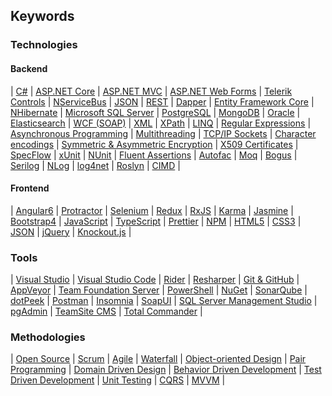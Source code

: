 ## Keywords

### Technologies

#### Backend
| [C#](https://en.wikipedia.org/wiki/C_Sharp_(programming_language)) |
[ASP.NET Core](https://docs.microsoft.com/en-us/aspnet/core/) |
[ASP.NET MVC](http://www.asp.net/mvc) |
[ASP.NET Web Forms](http://www.asp.net/web-forms) |
[Telerik Controls](http://www.telerik.com/products/aspnet-ajax.aspx) |
[NServiceBus](https://particular.net/nservicebus) |
[JSON](https://www.json.org/json-en.html) |
[REST](https://en.wikipedia.org/wiki/Representational_state_transfer) |
[Dapper](https://dapper-tutorial.net/) |
[Entity Framework Core](https://docs.microsoft.com/en-us/ef/core/) |
[NHibernate](http://nhibernate.info/) |
[Microsoft SQL Server](https://en.wikipedia.org/wiki/Microsoft_SQL_Server) |
[PostgreSQL](https://www.postgresql.org/) |
[MongoDB](https://www.mongodb.com/) |
[Oracle](https://en.wikipedia.org/wiki/Oracle_Database) |
[Elasticsearch](https://www.elastic.co/elastic-stack/) |
[WCF (SOAP)](https://msdn.microsoft.com/en-us/library/dd456779(v=vs.110).aspx) |
[XML](https://en.wikipedia.org/wiki/XML) |
[XPath](https://en.wikipedia.org/wiki/XPath) |
[LINQ](https://msdn.microsoft.com/en-us/library/mt693024.aspx) |
[Regular Expressions](https://en.wikipedia.org/wiki/Regular_expression) |
[Asynchronous Programming](https://code.google.com/archive/p/eduasync/) |
[Multithreading](https://msdn.microsoft.com/en-us/library/dd460717(v=vs.110).aspx) |
[TCP/IP Sockets](https://msdn.microsoft.com/en-us/library/system.net.sockets.aspx) |
[Character encodings](https://en.wikipedia.org/wiki/Unicode) |
[Symmetric & Asymmetric Encryption](https://en.wikipedia.org/wiki/Public-key_cryptography) |
[X509 Certificates](https://en.wikipedia.org/wiki/X.509) |
[SpecFlow](https://specflow.org/) |
[xUnit](https://xunit.net/) |
[NUnit](http://www.nunit.org/) |
[Fluent Assertions](https://fluentassertions.com/) |
[Autofac](https://autofac.org/) |
[Moq](https://github.com/Moq/moq4/wiki/Quickstart) |
[Bogus](https://github.com/bchavez/Bogus) |
[Serilog](https://serilog.net/) |
[NLog](http://nlog-project.org/) |
[log4net](https://logging.apache.org/log4net/) |
[Roslyn](https://github.com/dotnet/roslyn) |
[CIMD](https://en.wikipedia.org/wiki/CIMD) |

#### Frontend
| [Angular6](https://angular.io/) |
[Protractor](https://www.protractortest.org/) |
[Selenium](https://www.seleniumhq.org/) |
[Redux](http://redux.js.org/) |
[RxJS](https://rxjs-dev.firebaseapp.com/) |
[Karma](https://karma-runner.github.io/latest/index.html) |
[Jasmine](https://jasmine.github.io/) |
[Bootstrap4](http://getbootstrap.com/) |
[JavaScript](https://en.wikipedia.org/wiki/JavaScript) |
[TypeScript](https://www.typescriptlang.org/) |
[Prettier](https://github.com/prettier/prettier) |
[NPM](https://www.npmjs.com/) |
[HTML5](https://en.wikipedia.org/wiki/HTML) |
[CSS3](https://en.wikipedia.org/wiki/Cascading_Style_Sheets) |
[JSON](https://en.wikipedia.org/wiki/JSON) |
[jQuery](https://jquery.com/) |
[Knockout.js](https://knockoutjs.com/) |

### Tools
| [Visual Studio](https://www.visualstudio.com/en-us/products/vs-2015-product-editions.aspx) |
[Visual Studio Code](https://code.visualstudio.com/) |
[Rider](https://www.jetbrains.com/rider/) |
[Resharper](https://www.jetbrains.com/resharper/) |
[Git & GitHub](https://github.com/) |
[AppVeyor](https://www.appveyor.com/) |
[Team Foundation Server](https://www.visualstudio.com/en-us/products/tfs-overview-vs.aspx) |
[PowerShell](https://docs.microsoft.com/en-us/powershell/scripting/overview) |
[NuGet](https://docs.nuget.org/create) |
[SonarQube](https://www.sonarqube.org) |
[dotPeek](https://www.jetbrains.com/decompiler/) |
[Postman](https://www.postman.com/) |
[Insomnia](https://insomnia.rest/) |
[SoapUI](https://www.soapui.org/) |
[SQL Server Management Studio](https://docs.microsoft.com/en-us/sql/ssms/sql-server-management-studio-ssms?view=sql-server-ver15) |
[pgAdmin](https://www.pgadmin.org/) |
[TeamSite CMS](https://en.wikipedia.org/wiki/TeamSite) |
[Total Commander](https://www.ghisler.com/screenshots/en/) |

### Methodologies
| [Open Source](https://opensource.com/resources/what-open-source) |
[Scrum](https://en.wikipedia.org/wiki/Scrum_(software_development)) |
[Agile](https://en.wikipedia.org/wiki/Agile_software_development) |
[Waterfall](https://en.wikipedia.org/wiki/Waterfall_model) |
[Object-oriented Design](https://en.wikipedia.org/wiki/Design_Patterns) |
[Pair Programming](https://en.wikipedia.org/wiki/Pair_programming) |
[Domain Driven Design](https://en.wikipedia.org/wiki/Domain-driven_design) |
[Behavior Driven Development](https://en.wikipedia.org/wiki/Behavior-driven_development) |
[Test Driven Development](https://nl.wikipedia.org/wiki/Test-driven_development) |
[Unit Testing](https://en.wikipedia.org/wiki/Unit_testing) |
[CQRS](http://martinfowler.com/bliki/CQRS.html) |
[MVVM](https://en.wikipedia.org/wiki/Model%E2%80%93view%E2%80%93viewmodel) |

